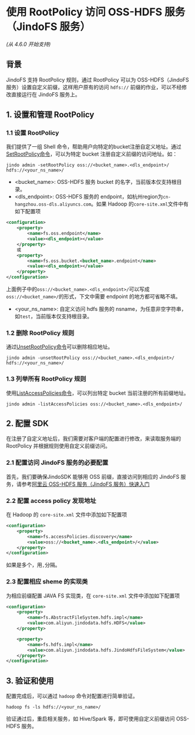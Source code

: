 # 使用 RootPolicy 访问 OSS-HDFS 服务（JindoFS 服务）
*(从 4.6.0 开始支持)*


## 背景

JindoFS 支持 RootPolicy 规则，通过 RootPolicy 可以为 OSS-HDFS（JindoFS 服务）设置自定义前缀，这样用户原有的访问 `hdfs://` 前缀的作业，可以不经修改直接运行在 JindoFS 服务上。

## 1. 设置和管理 RootPolicy

### 1.1 设置 RootPolicy
我们提供了一组 Shell 命令，帮助用户向特定的bucket注册自定义地址。通过[SetRootPolicy命令](jindofs_dls_shell_howto.md#setrootpolicy_cmd)，可以为特定 bucket 注册自定义前缀的访问地址。如：

```shell
jindo admin -setRootPolicy oss://<bucket_name>.<dls_endpoint>/ hdfs://<your_ns_name>/
```

* <bucket_name>: OSS-HDFS 服务 bucket 的名字，当前版本仅支持根目录。
* <dls_endpoint>: OSS-HDFS 服务的 endpoint，如杭州region为`cn-hangzhou.oss-dls.aliyuncs.com`。如果 Hadoop 的`core-site.xml`文件中有如下配置项
```xml
<configuration>
    <property>
        <name>fs.oss.endpoint</name>
        <value><dls_endpoint></value>
    </property>
    或
    <property>
        <name>fs.oss.bucket.<bucket_name>.endpoint</name>
        <value><dls_endpoint></value>
    </property>
</configuration>
```
上面例子中的`oss://<bucket_name>.<dls_endpoint>/`可以写成`oss://<bucket_name>/`的形式，下文中需要 endpoint 的地方都可省略不填。
* <your_ns_name>: 自定义访问 hdfs 服务的 nsname，为任意非空字符串，如`test`，当前版本仅支持根目录。

### 1.2 删除 RootPolicy 规则
通过[UnsetRootPolicy命令](jindofs_dls_shell_howto.md#unsetrootpolicy_cmd)可以删除相应地址。
```shell
jindo admin -unsetRootPolicy oss://<bucket_name>.<dls_endpoint>/ hdfs://<your_ns_name>/
```

### 1.3 列举所有 RootPolicy 规则
使用[ListAccessPolicies命令](jindofs_dls_shell_howto.md#listaccesspolicies_cmd)，可以列出特定 bucket 当前注册的所有前缀地址。
```shell
jindo admin -listAccessPolicies oss://<bucket_name>.<dls_endpoint>/
```

## 2. 配置 SDK

在注册了自定义地址后，我们需要对客户端的配置进行修改，来读取服务端的 RootPolicy 并根据规则使用自定义前缀访问。

### 2.1 配置访问 JindoFS 服务的必要配置

首先，我们要确保JindoSDK 能够用 OSS 前缀，直接访问到相应的 JindoFS 服务，请参考[阿里云 OSS-HDFS 服务（JindoFS 服务）快速入门](jindo_dls_quickstart.md#basicconfig)

### 2.2 配置 access policy 发现地址
在 Hadoop 的 `core-site.xml` 文件中添加如下配置项
```xml
<configuration>
    <property>
        <name>fs.accessPolicies.discovery</name>
        <value>oss://<bucket_name>.<dls_endpoint>/</value>
    </property>
</configuration>
```
如果是多个，用`,`分隔。

### 2.3 配置相应 sheme 的实现类

为相应前缀配置 JAVA FS 实现类，在 `core-site.xml` 文件中添加如下配置项

```xml
<configuration>
    <property>
        <name>fs.AbstractFileSystem.hdfs.impl</name>
        <value>com.aliyun.jindodata.hdfs.HDFS</value>
    </property>

    <property>
        <name>fs.hdfs.impl</name>
        <value>com.aliyun.jindodata.hdfs.JindoHdfsFileSystem</value>
    </property>
</configuration>
```

## 3. 验证和使用

配置完成后，可以通过 `hadoop` 命令对配置进行简单验证。

```shell
hadoop fs -ls hdfs://<your_ns_name>/
```

验证通过后，重启相关服务，如 Hive/Spark 等，即可使用自定义前缀访问 OSS-HDFS 服务。
